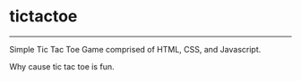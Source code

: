 # tictactoe
<hr>

Simple Tic Tac Toe Game comprised of HTML, CSS, and Javascript.

Why cause tic tac toe is fun.
